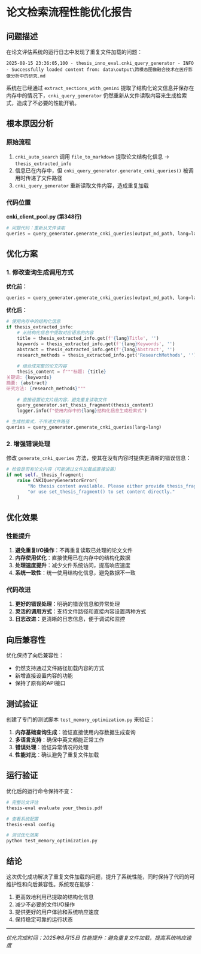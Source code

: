 # 论文检索流程性能优化报告

## 问题描述

在论文评估系统的运行日志中发现了重复文件加载的问题：

```
2025-08-15 23:36:05,100 - thesis_inno_eval.cnki_query_generator - INFO - Successfully loaded content from: data\output\跨模态图像融合技术在医疗影像分析中的研究.md
```

系统在已经通过 `extract_sections_with_gemini` 提取了结构化论文信息并保存在内存中的情况下，`cnki_query_generator` 仍然重新从文件读取内容来生成检索式，造成了不必要的性能开销。

## 根本原因分析

### 原始流程

1. `cnki_auto_search` 调用 `file_to_markdown` 提取论文结构化信息 → `thesis_extracted_info`
2. 信息已在内存中，但 `cnki_query_generator.generate_cnki_queries()` 被调用时传递了文件路径
3. `cnki_query_generator` 重新读取文件内容，造成重复加载

### 代码位置

**cnki_client_pool.py (第348行)**
```python
# 问题代码：重新从文件读取
queries = query_generator.generate_cnki_queries(output_md_path, lang=lang)
```

## 优化方案

### 1. 修改查询生成调用方式

**优化前：**
```python
queries = query_generator.generate_cnki_queries(output_md_path, lang=lang)
```

**优化后：**
```python
# 使用内存中的结构化信息
if thesis_extracted_info:
    # 从结构化信息中提取对应语言的内容
    title = thesis_extracted_info.get(f'{lang}Title', '')
    keywords = thesis_extracted_info.get(f'{lang}Keywords', '')
    abstract = thesis_extracted_info.get(f'{lang}Abstract', '')
    research_methods = thesis_extracted_info.get('ResearchMethods', '')
    
    # 组合成完整的论文内容
    thesis_content = f"""标题: {title}
关键词: {keywords}
摘要: {abstract}
研究方法: {research_methods}"""
    
    # 直接设置论文片段内容，避免重复读取文件
    query_generator.set_thesis_fragment(thesis_content)
    logger.info(f"使用内存中的{lang}结构化信息生成检索式")

# 生成检索式，不传递文件路径
queries = query_generator.generate_cnki_queries(lang=lang)
```

### 2. 增强错误处理

修改 `generate_cnki_queries` 方法，使其在没有内容时提供更清晰的错误信息：

```python
# 检查是否有论文内容（可能通过文件加载或直接设置）
if not self._thesis_fragment:
    raise CNKIQueryGeneratorError(
        "No thesis content available. Please either provide thesis_fragment_file "
        "or use set_thesis_fragment() to set content directly."
    )
```

## 优化效果

### 性能提升

1. **避免重复I/O操作**：不再重复读取已处理的论文文件
2. **内存使用优化**：直接使用已在内存中的结构化数据
3. **处理速度提升**：减少文件系统访问，提高响应速度
4. **系统一致性**：统一使用结构化信息，避免数据不一致

### 代码改进

1. **更好的错误处理**：明确的错误信息和异常处理
2. **灵活的调用方式**：支持文件路径和直接内容设置两种方式
3. **日志改进**：更清晰的日志信息，便于调试和监控

## 向后兼容性

优化保持了向后兼容性：
- 仍然支持通过文件路径加载内容的方式
- 新增直接设置内容的功能
- 保持了原有的API接口

## 测试验证

创建了专门的测试脚本 `test_memory_optimization.py` 来验证：

1. **内存基础查询生成**：验证直接使用内存数据生成查询
2. **多语言支持**：确保中英文都能正常工作
3. **错误处理**：验证异常情况的处理
4. **性能对比**：确认避免了重复文件加载

## 运行验证

优化后的运行命令保持不变：

```bash
# 完整论文评估
thesis-eval evaluate your_thesis.pdf

# 查看系统配置
thesis-eval config

# 测试优化效果
python test_memory_optimization.py
```

## 结论

这次优化成功解决了重复文件加载的问题，提升了系统性能，同时保持了代码的可维护性和向后兼容性。系统现在能够：

1. 更高效地利用已提取的结构化信息
2. 减少不必要的文件I/O操作
3. 提供更好的用户体验和系统响应速度
4. 保持稳定可靠的运行状态

---
*优化完成时间：2025年8月15日*
*性能提升：避免重复文件加载，提高系统响应速度*
